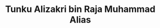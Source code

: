 ---
title: Tunku Alizakri bin Raja Muhammad Alias
profile_pic: https://www.dialogasia.com/documents/11122/644498/TUNKU+ALIZAKRI+BIN+RAJA+MUHAMMAD+ALIAS.png/3193b092-df5b-4bc2-b5e0-afb6bd350093?t=1573179388255
gender: Male
year_of_birth: 1970
nationality: Malaysian
country_of_residence: Malaysia
ethnicity: Malay
description: MBA (Cornell University), Bachelor of Law, LLB (King’s College University of London), Financial Management, Corporate Management, Stakeholder Management
education: MBA (Cornell University), Bachelor of Law, LLB (King’s College University of London)
skillset1: financial management
skillset2: corporate management
skillset3: stakeholder management
skillset4: 
comment: No direct relationship with T&M team currently. Potential bandwidth issues (7 board memberships, 4 PLCs).
slug: https://www.linkedin.com/in/alizakri-alias/
---